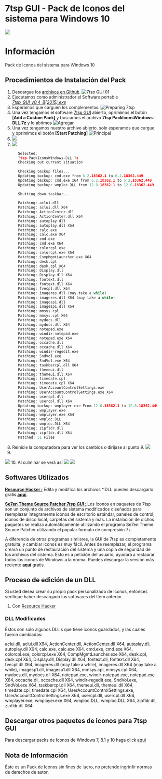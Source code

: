 # 7tsp GUI - Pack de Iconos del sistema para Windows 10
![](https://i.imgur.com/l9h0zrb.png)
# Información
Pack de Iconos del sistema para Windows 10 
## Procedimientos de Instalación del Pack
1. Descargue los [archivos en Github](https://github.com/SebastianEPH/PIW-PackIconWindows-DLL).
 ![7tsp GUI 01](https://i.imgur.com/QaXdEcv.png)
2. Ejecutamos como administrador el Software portable  *[7tsp_GUI_v0.4_B(2015).exe](https://7themes.su/prog/7tsp_GUI_v0.4_B-2015-.rar)*
3. Esperamos que carguen los complementos.
 ![Preparing 7tsp](https://i.imgur.com/VNpPxfN.png)
4. Una vez tengamos el software [7tsp GUI](https://7themes.su/prog/7tsp_GUI_v0.4_B-2015-.rar) abierto, oprimimos el botón **[Add a Custom Pack]**  y buscamos el archivo **7tsp PackIconsWindows-DLL.7z** y lo abrimos
 ![Agregar](https://i.imgur.com/2109gud.png) 
5. Una vez tengamos nuestro archivo abierto, solo esperamos que cargue y oprimimos el botón **[Start Patching]**
 ![Principal](https://i.imgur.com/N41mKRb.png)
6. ![](https://i.imgur.com/oZHc41G.png)
7. ![](https://i.imgur.com/H7HmGIA.png)
```c++
      Selected:
      7tsp PackIconsWindows-DLL.7z
      Checking out current situation
      
      Checking backup files...
      Updating backup: cmd.exe from 6.2.18362.1 to 6.2.18362.449
      Updating backup: cmd.exe x64 from 6.2.18362.1 to 6.2.18362.449
      Updating backup: wmploc.DLL from 12.0.18362.1 to 12.0.18362.449
      
      Shutting down taskbar...
      
      Patching: aclui.dll
      Patching: aclui.dll X64
      Patching: ActionCenter.dll
      Patching: ActionCenter.dll X64
      Patching: autoplay.dll
      Patching: autoplay.dll X64
      Patching: calc.exe
      Patching: calc.exe X64
      Patching: cmd.exe
      Patching: cmd.exe X64
      Patching: colorcpl.exe
      Patching: colorcpl.exe X64
      Patching: CompMgmtLauncher.exe X64
      Patching: desk.cpl
      Patching: desk.cpl X64
      Patching: Display.dll
      Patching: Display.dll X64
      Patching: fontext.dll
      Patching: fontext.dll X64
      Patching: fvecpl.dll X64
      Patching: imageres.dll (may take a while)
      Patching: imageres.dll X64 (may take a while)
      Patching: imagesp1.dll
      Patching: imagesp1.dll X64
      Patching: mmsys.cpl
      Patching: mmsys.cpl X64
      Patching: mydocs.dll
      Patching: mydocs.dll X64
      Patching: notepad.exe
      Patching: windir-notepad.exe
      Patching: notepad.exe X64
      Patching: occache.dll
      Patching: occache.dll X64
      Patching: windir-regedit.exe
      Patching: SndVol.exe
      Patching: SndVol.exe X64
      Patching: taskbarcpl.dll X64
      Patching: themeui.dll
      Patching: themeui.dll X64
      Patching: timedate.cpl
      Patching: timedate.cpl X64
      Patching: UserAccountControlSettings.exe
      Patching: UserAccountControlSettings.exe X64
      Patching: usercpl.dll
      Patching: usercpl.dll X64
      Updating backup: wmplayer.exe From 12.0.18362.1 to 12.0.18362.449
      Patching: wmplayer.exe
      Patching: wmplayer.exe X64
      Patching: wmploc.DLL
      Patching: wmploc.DLL X64
      Patching: zipfldr.dll
      Patching: zipfldr.dll X64
      Patched: 51 Files
```
8. Reinicie la computadora para ver los cambios o dirijase al punto *9*.
![](https://i.imgur.com/XRBzhIh.png)
9. 
![](https://i.imgur.com/MMaFEYG.png)
10. Al culminar se verá así
![](https://i.imgur.com/UsfBtfO.png)
![](https://i.imgur.com/Y21Ow1e.png)










## Softwares Utilizados
**[Resource Hacker :](http://www.angusj.com/resourcehacker/)** Edita y modifica los archivos \*.DLL puedes descargarlo gratis **[aquí](http://www.angusj.com/resourcehacker/reshacker_setup.exe)**.

**[Se7en Theme Source Patcher *7tsp GUI* : ]()** Los íconos en paquetes de 7tsp son un conjunto de archivos de sistema modificados diseñados para reemplazar íntegramente íconos de escritorio estándar, paneles de control, íconos de disco local, carpetas del sistema y más. La instalación de dichos paquetes se realiza automáticamente utilizando el programa Se7en Theme Source Patcher utilizando el popular formato de compresión 7z.

A diferencia de otros programas similares, la GUI de 7tsp es completamente gratuita, y cambiar iconos es muy fácil. Antes de reemplazar, el programa creará un punto de restauración del sistema y una copia de seguridad de los archivos del sistema. Esto es a petición del usuario, ayudará a restaurar todos los iconos de Windows a la norma.
Puedes descargar la versión más reciente **[aquí](https://7themes.su/prog/7tsp_GUI_v0.4_B-2015-.rar)** gratis.

## Proceso de edición de un DLL
Si usted desea crear su propio pack personalizado de iconos, entonces verifique haber descargado los softwares del Item anterior.
1. Con [Resource Hacker](http://www.angusj.com/resourcehacker/)

### DLL Modificados 
Éstos son solo algunos DLL's que tiene iconos guardados, y las cuales fueron cambiadas:

aclui.dll, aclui.dll X64, ActionCenter.dll, ActionCenter.dll X64, autoplay.dll, autoplay.dll X64, calc.exe, calc.exe X64, cmd.exe, cmd.exe X64, colorcpl.exe, colorcpl.exe X64, CompMgmtLauncher.exe X64, desk.cpl, desk.cpl X64, Display.dll, Display.dll X64, fontext.dll, fontext.dll X64, fvecpl.dll X64, imageres.dll (may take a while), imageres.dll X64 (may take a while), imagesp1.dll, imagesp1.dll X64, mmsys.cpl, mmsys.cpl X64, mydocs.dll, mydocs.dll X64, notepad.exe, windir-notepad.exe, notepad.exe X64, occache.dll, occache.dll X64, windir-regedit.exe, SndVol.exe, SndVol.exe X64, taskbarcpl.dll X64, themeui.dll, themeui.dll X64, timedate.cpl, timedate.cpl X64, UserAccountControlSettings.exe, UserAccountControlSettings.exe X64, usercpl.dll, usercpl.dll X64, wmplayer.exe, wmplayer.exe X64, wmploc.DLL, wmploc.DLL X64, zipfldr.dll, zipfldr.dll X64

## Descargar otros paquetes de iconos para 7tsp GUI
Para descargar packs de Iconos de Windows 7, 8.1 y 10 haga click [aqui](https://7themes.su/stuff/ikons_for_windows/7tsp_iconpacks/4)

## Nota de Información
Éste es un Pack de Iconos sin fines de lucro, no pretende ingrinfir normas de derechos de autor.